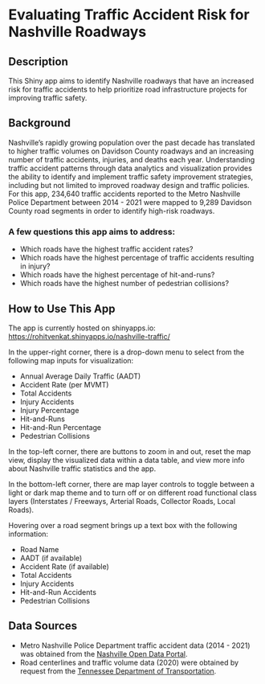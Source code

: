 # Evaluating Traffic Accident Risk for Nashville Roadways

## Description

This Shiny app aims to identify Nashville roadways that have an increased risk for traffic accidents to help prioritize road infrastructure projects for improving traffic safety.

## Background

Nashville’s rapidly growing population over the past decade has translated to higher traffic volumes on Davidson County roadways and an increasing number of traffic accidents, injuries, and deaths each year. Understanding traffic accident patterns through data analytics and visualization provides the ability to identify and implement traffic safety improvement strategies, including but not limited to improved roadway design and traffic policies. For this app, 234,640 traffic accidents reported to the Metro Nashville Police Department between 2014 - 2021 were mapped to 9,289 Davidson County road segments in order to identify high-risk roadways. 

### A few questions this app aims to address:

- Which roads have the highest traffic accident rates?
- Which roads have the highest percentage of traffic accidents resulting in injury?
- Which roads have the highest percentage of hit-and-runs?
- Which roads have the highest number of pedestrian collisions?

## How to Use This App

The app is currently hosted on shinyapps.io: https://rohitvenkat.shinyapps.io/nashville-traffic/

In the upper-right corner, there is a drop-down menu to select from the following map inputs for visualization:
- Annual Average Daily Traffic (AADT)
- Accident Rate (per MVMT)
- Total Accidents
- Injury Accidents
- Injury Percentage
- Hit-and-Runs
- Hit-and-Run Percentage
- Pedestrian Collisions

In the top-left corner, there are buttons to zoom in and out, reset the map view, display the visualized data within a data table, and view more info about Nashville traffic statistics and the app.

In the bottom-left corner, there are map layer controls to toggle between a light or dark map theme and to turn off or on different road functional class layers (Interstates / Freeways, Arterial Roads, Collector Roads, Local Roads).

Hovering over a road segment brings up a text box with the following information:
- Road Name
- AADT (if available)
- Accident Rate (if available)
- Total Accidents
- Injury Accidents
- Hit-and-Run Accidents
- Pedestrian Collisions

## Data Sources

- Metro Nashville Police Department traffic accident data (2014 - 2021) was obtained from the [Nashville Open Data Portal](https://data.nashville.gov/Police/Traffic-Accidents/6v6w-hpcw). 
- Road centerlines and traffic volume data (2020) were obtained by request from the [Tennessee Department of Transportation](https://www.tn.gov/tdot/long-range-planning-home/longrange-road-inventory/longrange-road-inventory-trims-data-request.html).